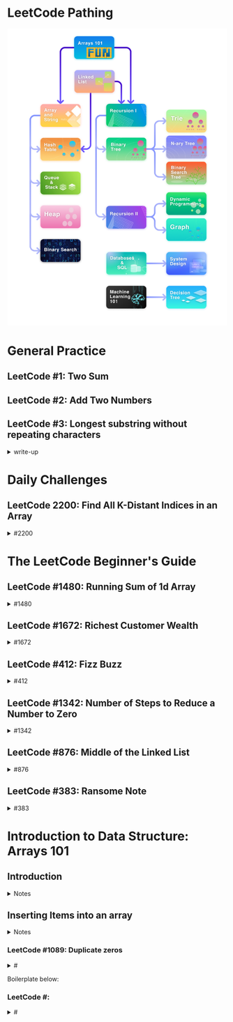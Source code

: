 # LeetCode Pathing

![pathing](./images/LeetCodePathing.png)

# General Practice

## LeetCode #1: Two Sum

## LeetCode #2: Add Two Numbers

## LeetCode #3: Longest substring without repeating characters

<details>
  <summary>write-up</summary>

Given a string s, find the length of the longest
substring without repeating characters.

```
Example 1:
Input: s = "abcabcbb"
Output: 3
Explanation: The answer is "abc", with the length of 3.
```

```
Example 2:
Input: s = "bbbbb"
Output: 1
Explanation: The answer is "b", with the length of 1.
```

```
Example 3:
Input: s = "pwwkew"
Output: 3
Explanation: The answer is "wke", with the length of 3.
Notice that the answer must be a substring, "pwke" is a subsequence and not a substring.
```

#### Constraints:

0 <= s.length <= 5 \* 10^4

s consists of English letters, digits, symbols and spaces.

### a.k.a. Sliding Window

#### Explanation

The optimal solution is to use a hash set ... and a "sliding window".

##### Sliding Window

The idea is to have a sliding window.

So if the given string is "abcabcbb"

At first we will have a window of --> 'a' (_the window are the values currently stored in the set_)

Then we add 'b' --> 'ab'

Then we add 'c' --> 'abc'

Then we add 'a' --> 'abca'. When we reach the repeating 'a' character we remove the first duplicate 'a' (_from the left_), leaving us with 'bca'.

Then we add 'b' --> 'bcab', again remove repeats from the left side, leaving us with 'cab'

Then we add 'c' to the right --> 'cabc', and once again remove duplicates from the left, leaving us with 'abc'.

Now the interesting part, we will add the next 'b' giving us 'abcb', we need to remove characters from the left until we remove the duplicate. So first we remove 'a' --> bcb, then 'b' --> 'cb'. Leaving us with 'cb'.

Then we add the next 'b' --> 'cbb', once again start removing letters from the left until we remove the duplicate so 'cbb' becomes --> 'bb' --> 'b'.

So in the end we are left with only 'b' in the set.

But we should have been keeping track of the longest substring for each pass. which was 'abc' --> length of 3.

##### Step-by-step

Given: 'abcabcbb'

Start: ''

Step 1: '' add 'a' --> 'a'

Step 2: 'a' add 'b' --> 'ab'

Step 3: 'ab' add 'c' --> 'abc'

Step 4: 'abc' add 'a' --> 'abca' remove up to duplicate 'a' --> 'bca'

Step 5: 'bca' add 'b' --> 'bcab' remove up to duplicate 'b' --> 'cab'

Step 6: 'cab' add 'c' --> 'cabc' remove up to duplicate 'c' --> 'abc'

Step 7: 'abc' add 'b' --> 'abcb' remove up to duplicate 'b' --> 'cb'

Step 8: 'cb' add 'b' --> 'cbb' remove up to duplicate 'b' --> 'b'

##### C#

```
    public class OptimalSolution
    {
        public int LengthOfLongestSubstring(string s)
        {
            var charSet = new HashSet<char>();
            int left = 0, maxLength = 0;

            for (int right = 0; right < s.Length; right++)
            {
                while (charSet.Contains(s[right]))
                {
                    charSet.Remove(s[left++]);
                }

                charSet.Add(s[right]);
                maxLength = Math.Max(maxLength, right - left + 1);
            }

            return maxLength;
        }
    }
```

##### Python

```
class Solution:
  def lengthOfLongestSubstring(self, s: str) -> int:
    charSet = set()
    l = 0
    res = 0

    for r in range(len(s)):
      while s[r] in charSet:
        charSet.remove(s[l])
        l += 1
      charSet.add(s[r])
      res = max(res, r - l + 1)
    return res
```

</details>

# Daily Challenges

## LeetCode 2200: Find All K-Distant Indices in an Array

<details>
<summary>#2200</summary>

### Overview

![overview](./DailyChallenge/2200/images/overview.png)

### Editorial Solutions

#### Approach One: Enumeration

![approachOneEnumeration](./DailyChallenge/2200/images/approachOneExplanation.png)

```
public class Solution {
    public IList<int> FindKDistantIndices(int[] nums, int key, int k) {
        List<int> res = new List<int>();
        int n = nums.Length;
        // traverse number pairs
        for (int i = 0; i < n; ++i) {
            for (int j = 0; j < n; ++j) {
                if (nums[j] == key && Math.Abs(i - j) <= k) {
                    res.Add(i);
                    break;  // early termination to prevent duplicate addition
                }
            }
        }
        return res;
    }
}
```

![approachonecomplexity](./DailyChallenge/2200/images/approachOneComplexity.png)

#### Approach Two: One-Time Traversal

![approachTwoExplanation](./DailyChallenge/2200/images/approachTwoExplanation.png)

```
public class Solution {
    public IList<int> FindKDistantIndices(int[] nums, int key, int k) {
        List<int> res = new List<int>();
        int r = 0;  // unjudged minimum index
        int n = nums.Length;
        for (int j = 0; j < n; ++j) {
            if (nums[j] == key) {
                int l = Math.Max(r, j - k);
                r = Math.Min(n - 1, j + k) + 1;
                for (int i = l; i < r; ++i) {
                    res.Add(i);
                }
            }
        }
        return res;
    }
}
```

![approachTwoComplexity](./DailyChallenge/2200/images/approachTwoComplexity.png)

</details>

# The LeetCode Beginner's Guide

## LeetCode #1480: Running Sum of 1d Array

<details>
  <Summary>#1480</Summary>

### Overview

Given an array `nums`. We define a running sum of an array as `runningSum[i] = sum(nums[0]…nums[i])`.

Return the running sum of `nums`.

#### Example 1:

```
Input: nums = [1,2,3,4]
Output: [1,3,6,10]
Explanation: Running sum is obtained as follows: [1, 1+2, 1+2+3, 1+2+3+4].
```

#### Example 2:

```
Input: nums = [1,1,1,1,1]
Output: [1,2,3,4,5]
Explanation: Running sum is obtained as follows: [1, 1+1, 1+1+1, 1+1+1+1, 1+1+1+1+1].
```

#### Example 3:

```
Input: nums = [3,1,2,10,1]
Output: [3,4,6,16,17]
```

#### Constraints

1 <= nums.length <= 1000

-10^6 <= nums[i] <= 10^6

### Explanation

#### LeetCode Video Solution

##### Java

```
class Solution {
  public int[] runningSum(int[] nums) {
    int[] results = new int[nums.length];
    results[0] = nums[0];

    for (int i = 1; i < nums.length; i++) {
      results[i] = nums[i] + results[i-1];
    }

    return results;
  }

  //time complexity = O(n)
  //space complexity = O(1)
}
```

Time Complexity: O(n)

Space Complexity: O(1) --> constant

##### Alternative Solution

This solution makes it so that we don't need to create a new array. We will overwrite the input array.

Overwritten Input Complexity:

Time Complexity: O(n)

Space Complexity: O(1)

```
class Solution {
  public int[] runningSum(int[] nums) {
    for (int i = 1; i < nums.length; i++) {
      nums[i] += nums[i-1];
    }

    return nums;
  }

  //time complexity = O(n)
  //space complexity = O(1)
}
```

Comments suggest the in-place version is poor practice because the method caller may not expect you to alter the values you are giving them. If the language passes this data by reference you may cause un-expected side effects by altering the values.

</details>

## LeetCode #1672: Richest Customer Wealth

<details>
  <summary>#1672</summary>

### Overview

You are given an `m x n` integer grid `accounts` where `accounts[i][j]` is the amount of money the `i​​​​​​​​​​​th`​​​​ customer has in the `j​​​​​​​​​​​th`​​​​ bank. Return the **wealth** that the richest customer has.

A customer's **wealth** is the amount of money they have in all their bank accounts. The richest customer is the customer that has the maximum **wealth**.

#### Example 1:

```
Input: accounts = [[1,2,3],[3,2,1]]
Output: 6
Explanation:
1st customer has wealth = 1 + 2 + 3 = 6
2nd customer has wealth = 3 + 2 + 1 = 6
Both customers are considered the richest with a wealth of 6 each, so return 6.
```

#### Example 2:

```
Input: accounts = [[1,5],[7,3],[3,5]]
Output: 10
Explanation:
1st customer has wealth = 6
2nd customer has wealth = 10
3rd customer has wealth = 8
The 2nd customer is the richest with a wealth of 10.
```

#### Example 3:

```
Input: accounts = [[2,8,7],[7,1,3],[1,9,5]]
Output: 17
```

#### Constraints:

m == accounts.length

n == accounts[i].length

1 <= m, n <= 50

1 <= accounts[i][j] <= 100

### Explanation

Can imagine as a matrix/grid.

![grid](./LeetCodeBeginnersGuide/1672/images/grid-matrix.png)

#### LeetCode Video Solution

Time Complexity: O(n x m)

Space Complexity: O(1)

```
class Solution {
  public int maximumWealth(int[][] accounts) {
    int maxWealthSoFar = 0;

    for (int[] customer: accounts) {
      int currentCustomerWealth = 0;

      for (int bank: customer) {
        currentCustomerWealth += bank;
      }

      maxWealthSoFar = Math.max(maxWealthSoFar, currentCustomerWealth);
    }

    return maxWealthSoFar;
  }

  //Time Complexity: O(n x m)
  //Space Complexity: O(1)
}
```

##### Analysis

It's still just two for loops. I'm really surprised there isn't a more optimal solution. I would have expected there to be a way to avoid two for loops since it causes a O(n^2) or O(n \* m).

</details>

## LeetCode #412: Fizz Buzz

<details>
<summary>#412</summary>

### Overview

Given an integer `n`, return a string array `answer` (_1-indexed_) where:

`answer[i] == "FizzBuzz"` if `i` is divisible by `3` and `5`.

`answer[i] == "Fizz"` if `i` is divisible by `3`.

`answer[i] == "Buzz"` if `i` is divisible by `5`.

`answer[i] == i` (as a string) if none of the above conditions are true.

#### Example 1:

Input: n = 3

Output: ["1","2","Fizz"]

#### Example 2:

Input: n = 5

Output: ["1","2","Fizz","4","Buzz"]

#### Example 3:

Input: n = 15

Output: ["1","2","Fizz","4","Buzz","Fizz","7","8","Fizz","Buzz","11","Fizz","13","14","FizzBuzz"]

#### Constraints:

1 <= n <= 10^4

### Explanation

Time Complexity: O(n)

Space Complexity: O(1) --> only 1 because the space we are using is not used in the calculation only for output.

#### LeetCode Video Solution

```
class Solution {
  public List<String> fizzBuzz(int n) {
    List<String> answer = new ArrayList<>(n);

    for (int i = 1; i <= n; i++) {
      boolean divisibleBy3 = i % 3 == 0;
      boolean divisibleBy5 = i % 5 == 0;

      if (divisibleBy3 && divisibleBy5) {
        answer.add("FizzBuzz");
      } else if (divisibleBy3) {
        answer.add("Fizz");
      } else if (divisibleBy5) {
        answer.add("Buzz");
      } else {
        answer.add(String.valueOf(i));
      }
    }

    return answer;

    //Time Complexity: O(n)
    //Space Complexity: O(1)
  }
}
```

#### String Concatenation Approach

Time Complexity: O(n)

Space Complexity: O(1)

```
class Solution {
  public List<String> fizzBuzz(int n) {
    List<String> answer = new ArrayList<>(n);

    for (int i = 1; i <= n; i++) {
      boolean divisibleBy3 = i % 3 == 0;
      boolean divisibleBy5 = i % 5 == 0;

      String currStr = "";

      if (divisibleBy3) {
        currStr += "Fizz";
      }

      if (divisibleBy5) {
        currStr += "Buzz";
      }

      if (currStr.isEmpty()) {
        currStr += String.valueOf(i);
      }

      answer.add(currStr);
    }

    return answer;

    //Time Complexity: O(n)
    //Space Complexity: O(1)
  }
}
```

</details>

## LeetCode #1342: Number of Steps to Reduce a Number to Zero

<details>
<summary>#1342</summary>

### Overview

Given an integer `num`, return _the number of steps to reduce it to zero_.

In one step, if the current number is even, you have to divide it by `2`, otherwise, you have to subtract `1` from it.

#### Example 1:

**Input:** num = 14

**Output:** 6

**Explanation:**

Step 1) 14 is even; divide by 2 and obtain 7.

Step 2) 7 is odd; subtract 1 and obtain 6.

Step 3) 6 is even; divide by 2 and obtain 3.

Step 4) 3 is odd; subtract 1 and obtain 2.

Step 5) 2 is even; divide by 2 and obtain 1.

Step 6) 1 is odd; subtract 1 and obtain 0.

#### Example 2:

**Input:** num = 8

**Output:** 4

**Explanation:**

Step 1) 8 is even; divide by 2 and obtain 4.

Step 2) 4 is even; divide by 2 and obtain 2.

Step 3) 2 is even; divide by 2 and obtain 1.

Step 4) 1 is odd; subtract 1 and obtain 0.

#### Example 3:

**Input:** num = 123

**Output:** 12

#### Constraints:

0 <= num <= 10^6

### Explanation

6 / 2 = 3 --> halfing step

3 - 1 = 2 --> subtracting step

2 / 2 = 1

1 - 1 = 0

input: 6; output: 4

Time Complexity: O(logn)

**30** _15_ **14** _7_ **6** _3_ **2** _1_ 0

**halfing steps** _subtracting steps_

logn + logn

![timeComplexity](./LeetCodeBeginnersGuide/1342/images/timeComplexity.png)

Space Complexity: O(1)

We do not create a data structure proportional in size to the size of our input

#### LeetCode Video Soltuion

```
class Solution {
  public int numberOfSteps(int num) {
    int steps = 0;

    while (num > 0) {
      if (num % 2 == 0) {
        num /= 2;
      } else
      {
        num--;
      }

      steps++;
    }

    return steps;
  }

  //Time Complexity = O(logn)
  //Space Complexity = O(1)
}
```

#### Bitwise Approach

This does not improve time or space complexity.

Alt way of thinking, may help with other problems.

- Binary representation of integers

- Bitwise Shift Operators

- Bitwise Logical Operators

- Bitmasks

Advanced Concepts
![advancedConcepts](./LeetCodeBeginnersGuide/1342/images/advancedConcepts.png)

Binary Rep Of Ints
![binaryRepOfInts](./LeetCodeBeginnersGuide/1342/images/binaryRepOfInts.png)

Convert To Decimal
![convertToDecimal](./LeetCodeBeginnersGuide/1342/images/convertToDecimal.png)

Half in Binary Shift Right
![halfInBinaryShiftRight](./LeetCodeBeginnersGuide/1342/images/halfInBinaryShiftRight.png)

Odd in binary rightmost has value of 1
![oddInBinaryRightmostHas1](./LeetCodeBeginnersGuide/1342/images//oddInBinaryRightmostIs1.png)

Bitwise operators
![bitwiseOperators](./LeetCodeBeginnersGuide/1342/images/bitwiseOperators.png)

What bitwise ops do
![bitwiseOpsDo](./LeetCodeBeginnersGuide/1342/images/whatBitwiseOpDoes.png)
Time Complexity O(logn)

Mirror Bool Ops
![mirror](./LeetCodeBeginnersGuide/1342/images/mirrorBoolOps.png)

Differences
![diffs](./LeetCodeBeginnersGuide/1342/images/diffs.png)
![diffs2](./LeetCodeBeginnersGuide/1342/images/diffs2.png)

Bitmask
![bitmask](./LeetCodeBeginnersGuide/1342/images/bitmask.png)

Our bitmask to check even/odd
![ourbitmask](./LeetCodeBeginnersGuide/1342/images/ourbitmask.png)

if value in num is 0, we get 0 and if num is 1 we get num. So depends on value in rightmost position due to our bitmask being 00000001. The bitmask 0 positions are not checked, only where the bitmask has a 1 is the corresponding value checked in our num value.

Space Complexity O(1)

```
class Soltuion {
  public int numberOfSteps(int num) {
    int steps = 0;

    while (num > 0) {
      //Before we used num % 2
      if ((num & 1) == 0) { //num: xxxxxx0 & bitmask: 0000001
        //Before we used num /= 2
        num >>= 1; //num = num >> 1;
      } else
      {
        num--;
      }

      steps++;
    }

    return steps;
  }

  //Time Complexity = O(logn)
  //Space Complexity = O(1)
}
```

</details>

## LeetCode #876: Middle of the Linked List

<details>
<summary>#876</summary>

### Overview

![overview](./LeetCodeBeginnersGuide/876/images/overview.png)

### Explanation

Conceptual Overview

Node / LinkedList

![node-linkedlist](./LeetCodeBeginnersGuide/876/images/node-linkedlist.png)

Middle Node

![middleNode](./LeetCodeBeginnersGuide/876/images/middleNode.png)

#### LeetCode Video Solution

##### Approach One

Spit values out into an array while keeping track of the LinkedLists total count.

Time Complexity: O(n)

Space Complexity: O(n)

```
class Solution {
  public ListNode middleNode(ListNode head) {
    ArrayList<ListNode> array = new ArrayList<>();

    int length = 0;
    while (head != null) {
      array.add(head);
      head = head.next;
      length++;
    }

    return array.get(length / 2);
  }

  //time complexity O(n)
  //space complexity O(n)
}
```

#### Approach Two

In an interview you would be expected to interact with the linked list. Using an array defeats the purpose of the linked list.

How do we do this? --> Use pointers.

![middleNodePointerMovement](./LeetCodeBeginnersGuide/876/images/middleNodePointerMovement.png)

Time Complexity: O(n)

Space Complexity: O(1)

```
class Solution {
  public ListNode middleNode(ListNode head) {
    ListNode middle = head;
    ListNode end = head;;

    while (end != null && end.next != null) { // 3 1 2 7 7
      middle = middle.next;
      end = end.next.next;
    }

    return middle;
  }

  //time complexity O(n)
  //space complexity O(1)
}
```

</details>

## LeetCode #383: Ransome Note

<details>
<summary>#383</summary>

### Overview

![overview](./LeetCodeBeginnersGuide/383/images/overview.png)

### Explanation

During the explanation it stated that removing letters from magazine requires saving the new string in a temp string and then reinitalizing magazine because strings are immutable.

#### LeetCode Video Solution

##### Approach One

In the first approach the solution is suggesting going through each letter in ransom note, checking for existance in magazine and then removing existing letter from magazine and moving to next letter in ransome note and repeating.

Time Complexity: O(n\*m)

Space Complexity: O(m)

```
class Solution {
  public boolean canConstruct(String ransomNote, String magazine) {
    for (int i = 0; i < ransomNote.length(); i++) {
      char r = ransomeNote.charAt(i);

      int matchingIndex = magazine.indexOf(r);

      if (matchingIndex == -1) {
        return false;
      }

      magazine = magazine.substring(0, matchingIndex) + magazine.substring(matchingIndex + 1);
    }

    return true;
  }

  //time complexity: O(n*m)
  //space complexity: O(m)
}
```

##### HashMap approach

Time Complexity: O(m)

magainze.length >= ransomNote.length --> if not true then not enough letters to write ransom note, just jump out.

the complexity depends on the **longer** of the two strings, magazine

Space Complexity: O(k)

k means distinct letters in magazine

k --> 26

since k is upper bound can say

Space Complexity: O(1)

```
class Solution {
  public boolean canConstruct(String ransomNote, String magazine) {
    HashMap<Character, Integer> magazineLetters = new HashMap<>(); //k = 26

    for (int i = 0; i < magazine.length(); i++) {
      char c = magazine.charAt(i);

      int currentCount = magainzeLetter.getOrDefault(m, 0);
      magazineLetters.put(m, currentCount + 1);
    }

    //bounded by m
    for (int i = 0; i < ransomNote.length(); i++) {
      char r = ransomNote.charAt(i);

      int currentCount = magazineLetters.getOrDefault(r, 0);

      if (currentCount == 0) {
        return false;
      }

      magazineLetter.put(r, currentCount - 1);
    }

    return true;
  }

  //time complexity: O(m)
  //space complexity: O(k)
}
```

HashMap Space Complexity Correction

![spaceComplexityCorrection](./LeetCodeBeginnersGuide/383/images/spaceComplexityCorrection.png)

</details>

# Introduction to Data Structure: Arrays 101

## Introduction

<details>
<summary>Notes</summary>

### Array - A DVD box?

Suppose you had a bunch of DVDs at home that you wanted to arrange neatly. What would be the ideal choice for storing such a thing? You could find a cardboard box (or some other box) big enough to arrange all of the DVDs neatly, right? It's as simple as that. However, you might want to add a new DVD to the box, or you might want to get rid of the old ones that you've watched a million times over in the past. An important consideration for this box would be that you would only place DVDs in it and nothing else; you wouldn't place your clothes in it, for example. The box would contain multiple items, but all of them would be of the same type. In this case, that type is DVD. Items of the same type share properties. For DVDs, those properties include:

- All the DVDs would be inside a plastic cover.
- The cover would have the name of the movie, the cast, and all sorts of other details.
- All the covers would be of exactly the same size and would contain just one, and only one, DVD.

You might not actually name the DVD box, but when you want your sister to fetch a DVD, you'd tell her that the DVD is inside your "DVD box", and she would instantly know where to find the box. This is a very simple yet realistic scenario that is easy to understand and relate to. So, now let us move over to the world of computers and port this example to programming.

Suppose you were told that you needed to build some software to keep track of all the DVDs in an inventory. This is the exact same scenario that we just described above, but on a much larger scale. So let's imagine the DVD box as a virtual DVD library. For each DVD, you would have certain properties that would be specific attributes of the movies themselves.

In addition to the properties of a DVD, you're also told the maximum number of DVDs that can be stored in the inventory. Obviously, you wouldn't want to store ancient movies from the 1900s unless they were popular ones, right? Say you were told that the requirement is to maintain a maximum inventory of just 100 DVDs. This is an important piece of information because, without this, you wouldn't be able to find the perfectly sized box to fit all the DVDs easily. How could we find a box of a particular size that would be able to fit a maximum of 100 DVDs? Well, lucky for us, we don't need to physically find a cardboard box or anything—there's a programming construct for this purpose. That programming construct is known as an Array.

### What Is an Array?

```
An Array is a collection of items. The items could be integers, strings, DVDs, games, books—anything really. The items are stored in neighboring (contiguous) memory locations. Because they're stored together, checking through the entire collection of items is straightforward.
```

So, how can we relate this back to the physical DVDs? Well, do you keep your DVDs all around the house in multiple locations? Hopefully not! Most people keep all of their DVDs right next to one another inside one gigantic box, or perhaps on a bookshelf. We do this so that if we need to find a particular DVD, we can quickly search through all of them without running from room to room.

#### Creating An Array

On a computer, Arrays can hold up to N items. The value of N is decided by you, the programmer, at the time you create the Array. This is the same as when we found a big enough cardboard box for the DVDs. Additionally, you also need to specify the type of item that will be going into the Array.

In Java, we use the following code to create an Array to hold up to 15 DVDs. Note that we've also included a simple definition of a DVD for clarity.

```
// The actual code for creating an Array to hold DVD's.
DVD[] dvdCollection = new DVD[15];

// A simple definition for a DVD.
public class DVD {
    public String name;
    public int releaseYear;
    public String director;

    public DVD(String name, int releaseYear, String director) {
        this.name = name;
        this.releaseYear = releaseYear;
        this.director = director;
    }

    public String toString() {
        return this.name + ", directed by " + this.director + ", released in " + this.releaseYear;
    }
}
```

After running the above code, we now have an Array called dvdCollection, with 15 places in it. Each place can hold one DVD. At the start, there are no DVD's in the Array; we'll have to actually put them in.

The Array can only hold up to 15 DVDs. If we get a 16th DVD, we'll need to make a new Array. We'll look at how we deal with running out of space, in the next chapter.

Before we move onto actually putting some DVDs into the Array, though, one thing you might be wondering is why we'd make an Array with only 15 places. Why not just make it hold 1000000 DVDs so that we know for sure we'll always have enough space?

Well, the reason is the same as it is for the physical box of DVDs. Do you really want to find a box that could hold 1000000 DVDs when you currently only have 15 DVDs and, in fact, never expect to own more than 100 of them? Is it even worth getting a box that could hold 100 DVDs right now, when you only expect to get a few new ones each year? It will take up a lot more space in your home in the meantime.

It's exactly the same with the Array, where the space in your home is analogous to memory on the computer. If you make an Array with 1000000 spaces, the computer will reserve memory to hold 1000000 DVDs, even if you only put 15 DVDs into it. That memory can't be used for anything else in the meantime—just like the space in your house that has been taken over by that huge cardboard box!

### Accessing Elements In arrays

```
The two most primitive Array operations are writing elements into them, and reading elements from them. All other Array operations are built on top of these two primitive operations.
```

#### Writing Items into an array

To put a DVD into the Array, we need to decide which of the 15 places we'd like it to go in. Each of the places is identified using a number in the range of 0 to N - 1. The 1st place is 0, the 2nd place is 1, the 3rd place is 2... all the way up to the 15th place, which is 14. We call these numbers that identify each place indexes.

Let's put the DVD for The Avengers into the eighth place of the Array we created above.

```
// Firstly, we need to actually create a DVD object for The Avengers.
DVD avengersDVD = new DVD("The Avengers", 2012, "Joss Whedon");

// Next, we'll put it into the 8th place of the Array. Remember, because we
// started numbering from 0, the index we want is 7.
dvdCollection[7] = avengersDVD;
```

And that's it. We've put the DVD for The Avengers into our Array! Let's put a few more DVD's in.

```
DVD incrediblesDVD = new DVD("The Incredibles", 2004, "Brad Bird");
DVD findingDoryDVD = new DVD("Finding Dory", 2016, "Andrew Stanton");
DVD lionKingDVD = new DVD("The Lion King", 2019, "Jon Favreau");

// Put "The Incredibles" into the 4th place: index 3.
dvdCollection[3] = incrediblesDVD;

// Put "Finding Dory" into the 10th place: index 9.
dvdCollection[9] = findingDoryDVD;

// Put "The Lion King" into the 3rd place: index 2.
dvdCollection[2] = lionKingDVD;
```

Notice that we put The Incredibles into the Array at index 3. What happens if we now run this next piece of code?

```
DVD starWarsDVD = new DVD("Star Wars", 1977, "George Lucas");
dvdCollection[3] = starWarsDVD;
```

Because we just put Star Wars into the Array at index 3, The Incredibles is no longer in the Array. It has been overwritten! If we still have the incrediblesDVD variable in scope, then the DVD still exists in the computer's memory. If not though, it's totally gone!

#### Reading items from an array

We can check what's at a particular Array index.

```
// Print out what's in indexes 7, 10, and 3.
System.out.println(dvdCollection[7]);
System.out.println(dvdCollection[10]);
System.out.println(dvdCollection[3]);

// Will print:

// The Avengers, directed by Joss Whedon, released in 2012
// null
// Star Wars, directed by George Lucas, released in 1977
```

Notice that because we haven't yet put anything at index 10, the value it contains is null. In other languages, such as C, the Array slot could contain completely random data. Java always initializes empty Array slots to null if the Array contains objects, or to default values if it contains primitive types. For example, the array int [] would contain the default value of 0 for each element, float[] would contain default values of 0.0, and boolean[] would contain default values of false.

#### Writing items into an array with a loop

We commonly use a loop to put lots of values into an Array. To illustrate this, let's go to another example. This time, we're going to create an Array of ints and put the first 10 square numbers into it.

```
int[] squareNumbers = new int[10];

// Go through each of the Array indexes, from 0 to 9.
for (int i = 0; i < 10; i++) {
    // We need to be careful with the 0-indexing. The next square number
    // is given by (i + 1) * (i + 1).
    // Calculate it and insert it into the Array at index i.
    int square = (i + 1) * (i + 1);
    squareNumbers[i] = square;
}
```

#### Reading items from an array with a loop

We can also use a loop to print out everything that's in the Array.

```
// Go through each of the Array indexes, from 0 to 9.
for (int i = 0; i < 10; i++) {
    // Access and print what's at the i'th index.
    System.out.println(squareNumbers[i]);
}

// Will print:
// 1
// 4
// 9
// 16
// 25
// 36
// 49
// 64
// 81
// 100
```

One last thing worth knowing now is that there's a more elegant way of printing out the values of an Array—a variant of the for loop, commonly referred to as a "for each" loop.

```
// For each VALUE in the Array.
for (int square : squareNumbers) {
    // Print the current value of square.
    System.out.println(square);
}
// Prints exactly the same as the previous example.
```

You'll probably agree that this code is a lot simpler to read. We can use it whenever we don't need the index values. For actually writing the squares into the Array, it wouldn't have worked because we needed to work with the actual index numbers. You don't have to use a "for each" loop when you're starting out, but we recommend you become comfortable with it before interviews. Simple, elegant code is good code!

### Array capacity vs length

```

```

There are two different answers you might have given.

- The number of DVDs the box could hold, if it was full, or
- The number of DVDs currently in the box.

Both answers are correct, and both have very different meanings! It's important to understand the difference between them, and use them correctly. We call the first one the capacity of the Array, and the second one the length of the Array.

#### Array capacity

Let's say we've created a new Array like this.

```
DVD[] array = new DVD[6]
```

Is it a valid operation to insert an element at array[6]? What about at array[10]?

Nope, neither of these are valid. When we created the Array, we specified that it can hold up to 6 DVD's. This is the Array's capacity.

Remembering that indexing starts at 0, we can only insert items at array[0], array[1], array[2], array[3], array[4], and array[5]. Trying to put an element anywhere else, such as array[-3], array[6], or array[100] will cause your code to crash with an ArrayIndexOutOfBoundsException!

The Array's capacity must be decided when the Array is created. The capacity cannot be changed later. Going back to our DVD's-in-a-cardboard-box-analogy, changing the capacity of an Array would be akin to trying to make a cardboard box bigger. Trying to make a fixed-size cardboard box bigger is impractical, and it's the same as an Array on a computer!

So, what do we do if we get a 7th DVD and we'd like all our DVD's in the same Array? Well, unfortunately it's the same as it is with our cardboard box. We'll need to go get a larger one, and then move all the existing DVD's into it, along with the new one.

The capacity of an Array in Java can be checked by looking at the value of its length attribute. This is done using the code arr.length, where arr is the name of the Array. Different programming languages have different ways of checking the length of an Array.

```
int capacity = array.length;
System.out.println("The Array has a capacity of " + capacity);
```

Running this code will give the following output:

```
The Array has a capacity of 6
```

Yup, it's a bit confusing that you need to access the capacity of an Array by using .length. Unfortunately, this is just something you'll need to get used to.

#### Array length

The other definition of length is the number of DVDs, or other items, currently in the Array. This is something you'll need to keep track of yourself, and you won't get any errors if you overwrite an existing DVD, or if you leave a gap in the Array.

You might have noticed that we've been using a length variable in our previous examples, to keep track of the next empty index.

```
// Create a new array with a capacity of 6.
int[] array = new int[6];

// Current length is 0, because it has 0 elements.
int length = 0;

// Add 3 items into it.
for (int i = 0; i < 3; i++) {
    array[i] = i * i;
    // Each time we add an element, the length goes up by one.
    length++;
}

System.out.println("The Array has a capacity of " + array.length);
System.out.println("The Array has a length of " + length);
```

Running this code will give the following output:

```
The Array has a capacity of 6
The Array has a length of 3
```

#### Handling array parameters

Most Array questions on LeetCode have an Array passed in as a parameter, with no "length" or "capacity" parameter. What do we mean by this? Well, let's look at an example. Here is the description for the first problem you'll be asked to solve.

```
Given a binary array, find the maximum number of consecutive 1s in this array.
```

And here is the code template you're given.

```
class Solution {
    public int findMaxConsecutiveOnes(int[] nums) {

    }
}
```

The only parameter is nums; an Array. You couldn't possibly solve this question without knowing how long nums is. Well, luckily it's straightforward. When an Array is given as a parameter, without any additional information, you can safely assume that length == capacity. That is, the Array is the exact right size to hold all of it's data. We can, therefore, use .length.

Be careful though, Array's are 0-indexed. The capacity/ length is a number of items, not a highest index. The highest index is .length - 1. Therefore, to iterate over all items in the Array, we can do the following.

```
class Solution {
    public int findMaxConsecutiveOnes(int[] nums) {
        // Hint: Initialise and declare a variable here to
        // keep track of how many 1's you've seen in a row.
        for (int i = 0; i < nums.length; i++) {
            // Do something with element nums[i].
        }
    }
}
```

And that is the basics of Arrays that you'll need to get started! In the next chapter, we'll look at some of the fundamental techniques we use to work with Arrays.

Before that though, we have a few introductory Array problems for you to play around with, starting with the one we briefly looked at above. Enjoy!

### LeetCode #485: Max Consecutive Ones

<details>
<summary>#485</summary>

#### Overview

![overview](./Arrays101/485/images/Overview.png)

#### Optimal Solution

```
class Solution {
  public int findMaxConsecutiveOnes(int[] nums) {
    int count = 0;
    int maxCount = 0;
    for(int i = 0; i < nums.length; i++) {
      if(nums[i] == 1) {
        // Increment the count of 1's by one.
        count += 1;
      } else {
        // Find the maximum till now.
        maxCount = Math.max(maxCount, count);
        // Reset count of 1.
        count = 0;
      }
    }
    return Math.max(maxCount, count);
  }
}
```

</details>

### LeetCode #1295: Find Numbers with Even Number of Digits

<details>
<summary>#1295</summary>

#### Overview

![overview](./Arrays101/1295/images/overview.png)

##### LeetCode Solutions

###### Approach One : Extract Digits

```
class Solution {
    // Helper function to check if the number of digits is even
    private boolean hasEvenDigits(int num) {
        int digitCount = 0;
        while (num != 0) {
            digitCount++;
            num /= 10;
        }
        return (digitCount & 1) == 0;
    }

    public int findNumbers(int[] nums) {
        // Counter to count the number of even digit integers
        int evenDigitCount = 0;

        for (int num : nums) {
            if (hasEvenDigits(num))
                evenDigitCount++;
        }

        return evenDigitCount;
    }
}
```

Time complexity: O(N⋅logM)

Space complexity: O(1)

###### Approach Two: Convert to String

```
class Solution {
    public int findNumbers(int[] nums) {
        // Counter to count the number of even digit integers
        int evenDigitCount = 0;

        for (int num : nums) {
            // Convert num to string and find its length
            int length = String.valueOf(num).length();
            if (length % 2 == 0)
                evenDigitCount++;
        }

        return evenDigitCount;
    }
}
```

Time complexity: O(N⋅logM)

Space complexity: O(logM)

###### Approach Three: Using Logarithm

```
class Solution {
    public int findNumbers(int[] nums) {
        // Counter to count the number of even digit integers
        int evenDigitCount = 0;

        for (int num : nums) {
            // Compute the number of digits in the num
            int digitCount = (int) Math.floor(Math.log10(num)) + 1;
            if (digitCount % 2 == 0)
                evenDigitCount++;
        }

        return evenDigitCount;
    }
}
```

Time complexity: O(N⋅logM)

Space complexity: O(1)

###### Approach Four: Constraint Analysis

```
class Solution {
    public int findNumbers(int[] nums) {
        // Counter to count the number of even digit integers
        int evenDigitCount = 0;

        for (int num : nums) {
            if ((num >= 10 && num <= 99) || (num >= 1000 && num <= 9999) || num == 100000)
                evenDigitCount++;
        }

        return evenDigitCount;
    }
}
```

Time complexity: O(N)

Space complexity: O(1)

</details>

### LeetCode #977: Squares of a Sorted Array

<details>
<summary>#977</summary>

#### Overview

![overview](./Arrays101/977/images/overview.png)

#### LeetCode Solutions

##### Approach One: Sort

```
class Solution {
    public int[] sortedSquares(int[] A) {
        int N = A.length;
        int[] ans = new int[N];
        for (int i = 0; i < N; ++i)
            ans[i] = A[i] * A[i];

        Arrays.sort(ans);
        return ans;
    }
}
```

##### Approach One: Two Pointer

```
class Solution {
    public int[] sortedSquares(int[] nums) {
        int n = nums.length;
        int[] result = new int[n];
        int left = 0;
        int right = n - 1;

        for (int i = n - 1; i >= 0; i--) {
            int square;
            if (Math.abs(nums[left]) < Math.abs(nums[right])) {
                square = nums[right];
                right--;
            } else {
                square = nums[left];
                left++;
            }
            result[i] = square * square;
        }
        return result;
    }
}
```

</details>

</details>

## Inserting Items into an array

<details>
<summary>Notes</summary>

### Basic Array Operations

Now that we have a fairly good understanding of what an Array actually is, and how it is stored inside the computer's physical memory, the next important thing to look at is all the operations that Arrays support. An Array is a data structure, which means that it stores data in a specific format and supports certain operations on the data it stores. Consider the DVD inventory management software from the introduction section. Let's look at some operations you might want to perform using this software:

- Insert a new DVD into the collection at a specific location.
- Delete a DVD from the existing collection if it doesn't make sense to keep it in the inventory anymore.
- Search for a particular DVD in the collection. This is one of the most commonly executed operation on our collection, because our inventory management software would be used hundreds of times a day to look for a particular DVD asked for by the user.

In this section, we'll be looking at the three basic operations that are supported by almost every data structure; `insertion`, `deletion`, and `search`.

### Array Insertions

```
In the previous chapter, we looked at how to write elements to an Array. There is a lot more to inserting elements though, as we're about to see!
```

Inserting a new element into an Array can take many forms:

1. Inserting a new element at the end of the Array.
2. Inserting a new element at the beginning of the Array.
3. Inserting a new element at any given index inside the Array.

#### Inserting at the end of an array

At any point in time, we know the index of the last element of the Array, as we've kept track of it in our length variable. All we need to do for inserting an element at the end is to assign the new element to one index past the current last element.

This is pretty much the same as we've already seen. Here's the code to make a new Array that can hold up to 6 items, and then add items into the first 3 indexes.

```
// Declare an integer array of 6 elements
int[] intArray = new int[6];
int length = 0;

// Add 3 elements to the Array
for (int i = 0; i < 3; i++) {
    intArray[length] = i;
    length++;
}
```

Let's define a function, printArray, to help us visualise what's happening.

```
for (int i = 0; i < intArray.length; i++) {
    System.out.println("Index " + i + " contains " + intArray[i]);
}
```

If we run our printArray function, we'll get the following output.

```
Index 0 contains 0.
Index 1 contains 1.
Index 2 contains 2.
Index 3 contains 0.
Index 4 contains 0.
Index 5 contains 0.
```

Notice how indexes 3, 4, and 5 all contain 0? This is because Java fills unused int Array slots with 0s.

Let's now add a 4th element. We'll add the number 10.

```

// Insert a new element at the end of the Array. Again,
// it's important to ensure that there is enough space
// in the array for inserting a new element.
intArray[length] = 10;
length++;
```

Notice why we also incremented the length? It is significant to increase the length by 1. If skipping this step, next time when we add another element, we'll accidentally overwrite the one we just added!

Running printArray again, we'll get the following:

```
Index 0 contains 0.
Index 1 contains 1.
Index 2 contains 2.
Index 3 contains 10.
Index 4 contains 0.
Index 5 contains 0.
```

#### Inserting at the start of an array

To insert an element at the start of an Array, we'll need to shift all other elements in the Array to the right by one index to create space for the new element. This is a very costly operation, since each of the existing elements has to be shifted one step to the right. The need to shift everything implies that this is not a constant time operation. In fact, the time taken for insertion at the beginning of an Array will be proportional to the length of the Array. In terms of time complexity analysis, this is a linear time complexity:
O
(
N
)
O(N), where
N
N is the length of the Array.

Here's what this looks like in code.

```
// First, we will have to create space for a new element.
// We do that by shifting each element one index to the right.
// This will firstly move the element at index 3, then 2, then 1, then finally 0.
// We need to go backwards to avoid overwriting any elements.
for (int i = 3; i >= 0; i--) {
    intArray[i + 1] = intArray[i];
}

// Now that we have created space for the new element,
// we can insert it at the beginning.
intArray[0] = 20;
```

And here's the result of running printArray.

```
Index 0 contains 20.
Index 1 contains 0.
Index 2 contains 1.
Index 3 contains 2.
Index 4 contains 10.
Index 5 contains 0.
```

#### Inserting anywhere in the array

Similarly, for inserting at any given index, we first need to shift all the elements from that index onwards one position to the right. Once the space is created for the new element, we proceed with the insertion. If you think about it, insertion at the beginning is basically a special case of inserting an element at a given index—in that case, the given index was 0.

Again, this is also a costly operation since we could potentially have to shift almost all the other elements to the right before actually inserting the new element. As you saw above, shifting lots of elements one place to the right adds to the time complexity of the insertion task.

Here's what it looks like in code.

```
// Say we want to insert the element at index 2.
// First, we will have to create space for the new element.
for (int i = 4; i >= 2; i--)
{
    // Shift each element one position to the right.
    intArray[i + 1] = intArray[i];
}

// Now that we have created space for the new element,
// we can insert it at the required index.
intArray[2] = 30;
```

And here's the result of running printArray.

```
Index 0 contains 20.
Index 1 contains 0.
Index 2 contains 30.
Index 3 contains 1.
Index 4 contains 2.
Index 5 contains 10.
```

Does that all sound good? The main thing to be careful of is remembering that array.length gives you the total capacity of the Array. If you want to know the last used slot, you'll need to keep track of this yourself using a length variable. Other than that, just be careful to read any elements you want to keep, before you overwrite them!

We now have a fun problem for you to test your understanding on. Enjoy!

</details>

### LeetCode #1089: Duplicate zeros

<details>
<summary>#</summary>

#### Overview

![overview](./Arrays101/1089/images/overview.png)

#### LeetCode Solutions

##### Approach One:

```
class Solution {
    public void duplicateZeros(int[] arr) {
        int possibleDups = 0;
        int length_ = arr.length - 1;

        // Find the number of zeros to be duplicated
        // Stopping when left points beyond the last element in the original array
        // which would be part of the modified array
        for (int left = 0; left <= length_ - possibleDups; left++) {

            // Count the zeros
            if (arr[left] == 0) {

                // Edge case: This zero can't be duplicated. We have no more space,
                // as left is pointing to the last element which could be included
                if (left == length_ - possibleDups) {
                    // For this zero we just copy it without duplication.
                    arr[length_] = 0;
                    length_ -= 1;
                    break;
                }
                possibleDups++;
            }
        }

        // Start backwards from the last element which would be part of new array.
        int last = length_ - possibleDups;

        // Copy zero twice, and non zero once.
        for (int i = last; i >= 0; i--) {
            if (arr[i] == 0) {
                arr[i + possibleDups] = 0;
                possibleDups--;
                arr[i + possibleDups] = 0;
            } else {
                arr[i + possibleDups] = arr[i];
            }
        }
    }
}
```

</details>

Boilerplate below:

### LeetCode #:

<details>
<summary>#</summary>

#### Overview

#### LeetCode Solutions

##### Approach One:

```

```

</details>
